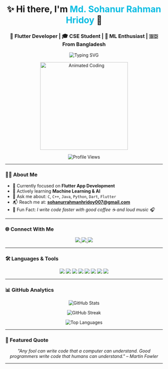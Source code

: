 <!-- Header Section -->
<h1 align="center">✨ Hi there, I'm <span style="color:#0abde3;">Md. Sohanur Rahman Hridoy</span> 👋</h1>
<h3 align="center">💙 Flutter Developer | 🎓 CSE Student | 🤖 ML Enthusiast | 🇧🇩 From Bangladesh</h3>

<p align="center">
  <img src="https://readme-typing-svg.demolab.com?font=Fira+Code&pause=1000&center=true&vCenter=true&width=435&lines=Welcome+to+my+GitHub+profile!;Flutter+Lover+%F0%9F%93%B1;Machine+Learning+Explorer+%F0%9F%A4%96;Let's+build+something+amazing+%F0%9F%9A%80" alt="Typing SVG" />
</p>

<p align="center">
  <img src="https://media.tenor.com/kyeNs4DnuW0AAAAC/dev_animado.gif" width="280" alt="Animated Coding">
</p>

<p align="center">
  <img src="https://komarev.com/ghpvc/?username=srhridoy&label=Profile+Views&color=1abc9c&style=flat-square" alt="Profile Views" />
</p>

---

### 🧑‍💻 About Me

- 🚀 Currently focused on **Flutter App Development**
- 🧠 Actively learning **Machine Learning & AI**
- 💬 Ask me about: `C`, `C++`, `Java`, `Python`, `Dart`, `Flutter`
- 📬 Reach me at: **sohanurrahmanhridoy007@gmail.com**
- 🤹 Fun Fact: _I write code faster with good coffee ☕ and loud music 🎧_

---

### 🌐 Connect With Me

<p align="center">
  <a href="https://www.facebook.com/mdsohanurrahmanhridoy" target="_blank">
    <img src="https://img.shields.io/badge/Facebook-1877F2?style=for-the-badge&logo=facebook&logoColor=white" />
  </a>
  <a href="mailto:sohanurrahmanhridoy007@gmail.com">
    <img src="https://img.shields.io/badge/Gmail-D14836?style=for-the-badge&logo=gmail&logoColor=white" />
  </a>
  <a href="https://github.com/srhridoy" target="_blank">
    <img src="https://img.shields.io/badge/GitHub-100000?style=for-the-badge&logo=github&logoColor=white" />
  </a>
</p>

---

### 🛠️ Languages & Tools

<p align="center">
  <img src="https://img.shields.io/badge/Dart-0175C2?style=for-the-badge&logo=dart&logoColor=white"/>
  <img src="https://img.shields.io/badge/Flutter-02569B?style=for-the-badge&logo=flutter&logoColor=white"/>
  <img src="https://img.shields.io/badge/Python-3776AB?style=for-the-badge&logo=python&logoColor=white"/>
  <img src="https://img.shields.io/badge/C%20Language-00599C?style=for-the-badge&logo=c&logoColor=white"/>
  <img src="https://img.shields.io/badge/C++-00599C?style=for-the-badge&logo=c%2B%2B&logoColor=white"/>
  <img src="https://img.shields.io/badge/Java-ED8B00?style=for-the-badge&logo=java&logoColor=white"/>
  <img src="https://img.shields.io/badge/Linux-FCC624?style=for-the-badge&logo=linux&logoColor=black"/>
  <img src="https://img.shields.io/badge/VS%20Code-007ACC?style=for-the-badge&logo=visual-studio-code&logoColor=white"/>
</p>

---

### 📊 GitHub Analytics

<p align="center">
  <img src="https://github-readme-stats.vercel.app/api?username=srhridoy&show_icons=true&theme=tokyonight" alt="GitHub Stats" />
</p>

<p align="center">
  <img src="https://github-readme-streak-stats.herokuapp.com/?user=srhridoy&theme=tokyonight" alt="GitHub Streak" />
</p>

<p align="center">
  <img src="https://github-readme-stats.vercel.app/api/top-langs/?username=srhridoy&layout=compact&theme=tokyonight" alt="Top Languages" />
</p>

---

### 📌 Featured Quote
<p align="center"><i>"Any fool can write code that a computer can understand. Good programmers write code that humans can understand." – Martin Fowler</i></p>

---

